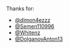 Thanks for:
- [@dimon4ezzz](https://github.com/dimon4ezzz)
- [@Semen110996](https://github.com/Semen110996)
- [@Whitenz](https://github.com/Whitenz)
- [@DolganovAnton13](https://github.com/DolganovAnton13)
